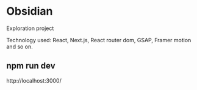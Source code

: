 # Obsidian

Exploration project

Technology used: React, Next.js, React router dom, GSAP, Framer motion and so on.

## npm run dev

http://localhost:3000/
